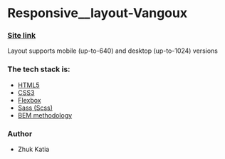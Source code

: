 # Responsive__layout-Vangoux

### [Site link](https://willowy-beignet-ba7bb2.netlify.app)

Layout supports mobile (up-to-640) and desktop (up-to-1024) versions

### The tech stack is:

- [HTML5](https://en.wikipedia.org/wiki/HTML5)
- [CSS3](https://en.wikipedia.org/wiki/Cascading_Style_Sheets)
- [Flexbox](https://en.wikipedia.org/wiki/CSS_Flexible_Box_Layout)
- [Sass (Scss)](https://sass-lang.com/)
- [BEM methodology](https://en.bem.info/methodology/)

### Author

- Zhuk Katia
